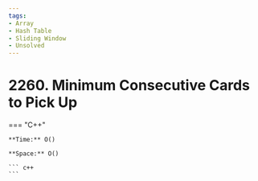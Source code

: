 ```yaml
---
tags:
- Array
- Hash Table
- Sliding Window
- Unsolved
---
```



# 2260. Minimum Consecutive Cards to Pick Up

=== "C++"

    **Time:** O()

    **Space:** O()

    ``` c++
    ```